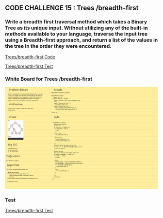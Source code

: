 ## **CODE CHALLENGE 15 : Trees /breadth-first**


### Write a breadth first traversal method which takes a Binary Tree as its unique input. Without utilizing any of the built-in methods available to your language, traverse the input tree using a Breadth-first approach, and return a list of the values in the tree in the order they were encountered.



[Trees/breadth-first Code](https://github.com/farahalwahaibi/data-structures-and-algorithms-401/blob/main/code-challenge14/tree/tree.js)

[Trees/breadth-first Test](https://github.com/farahalwahaibi/data-structures-and-algorithms-401/blob/main/code-challenge14/tree/__test__/tree.test.js)



### **White Board for Trees /breadth-first**

![white-board](4.png)


### **Test**

[Trees/breadth-first Test](https://github.com/farahalwahaibi/data-structures-and-algorithms-401/blob/main/code-challenge14/tree/__test__/tree.test.js)

